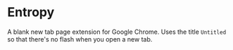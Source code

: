 # Entropy
A blank new tab page extension for Google Chrome. Uses the title `Untitled` so that there's no flash when you open a new tab.
